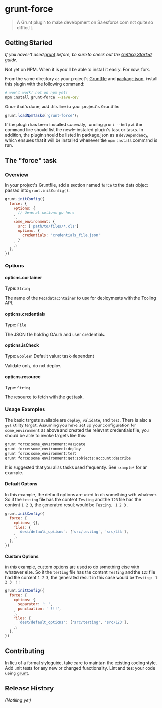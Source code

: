 # grunt-force

> A Grunt plugin to make development on Salesforce.com not quite so difficult.

## Getting Started
_If you haven't used [grunt][] before, be sure to check out the [Getting Started][] guide._

Not yet on NPM.  When it is you'll be able to install it easily.  For now, fork.

From the same directory as your project's [Gruntfile][Getting Started] and [package.json][], install this plugin with the following command:

```bash
# won't work! not on npm yet!
npm install grunt-force --save-dev
```

Once that's done, add this line to your project's Gruntfile:

```js
grunt.loadNpmTasks('grunt-force');
```

If the plugin has been installed correctly, running `grunt --help` at the command line should list the newly-installed plugin's task or tasks. In addition, the plugin should be listed in package.json as a `devDependency`, which ensures that it will be installed whenever the `npm install` command is run.

[grunt]: http://gruntjs.com/
[Getting Started]: https://github.com/gruntjs/grunt/blob/devel/docs/getting_started.md
[package.json]: https://npmjs.org/doc/json.html

## The "force" task

### Overview
In your project's Gruntfile, add a section named `force` to the data object passed into `grunt.initConfig()`.

```js
grunt.initConfig({
  force: {
    options: {
      // General options go here
    },
    some_environment: {
      src: ['path/to/files/*.cls']
      options: {
        credentials: 'credentials_file.json'
      }
    },
  },
})
```

### Options

#### options.container
Type: `String`

The name of the `MetadataContainer` to use for deployments with the Tooling API.

#### options.credentials
Type: `File`

The JSON file holding OAuth and user credentials.

#### options.isCheck
Type: `Boolean`
Default value: task-dependent

Validate only, do not deploy.

#### options.resource
Type: `String`

The resource to fetch with the get task.

### Usage Examples

The basic targets available are `deploy`, `validate`, and `test`.  There is also a `get` utility target.  Assuming you have set up your configuration for `some_environment` as above and created the relevant credentials file, you should be able to invoke targets like this:

```bash
grunt force:some_environment:validate
grunt force:some_environment:deploy
grunt force:some_environment:test
grunt force:some_environment:get:sobjects:account:describe
```

It is suggested that you alias tasks used frequently.  See `example/` for an example.

#### Default Options
In this example, the default options are used to do something with whatever. So if the `testing` file has the content `Testing` and the `123` file had the content `1 2 3`, the generated result would be `Testing, 1 2 3.`

```js
grunt.initConfig({
  force: {
    options: {},
    files: {
      'dest/default_options': ['src/testing', 'src/123'],
    },
  },
})
```

#### Custom Options
In this example, custom options are used to do something else with whatever else. So if the `testing` file has the content `Testing` and the `123` file had the content `1 2 3`, the generated result in this case would be `Testing: 1 2 3 !!!`

```js
grunt.initConfig({
  force: {
    options: {
      separator: ': ',
      punctuation: ' !!!',
    },
    files: {
      'dest/default_options': ['src/testing', 'src/123'],
    },
  },
})
```

## Contributing
In lieu of a formal styleguide, take care to maintain the existing coding style. Add unit tests for any new or changed functionality. Lint and test your code using [grunt][].

## Release History
_(Nothing yet)_
